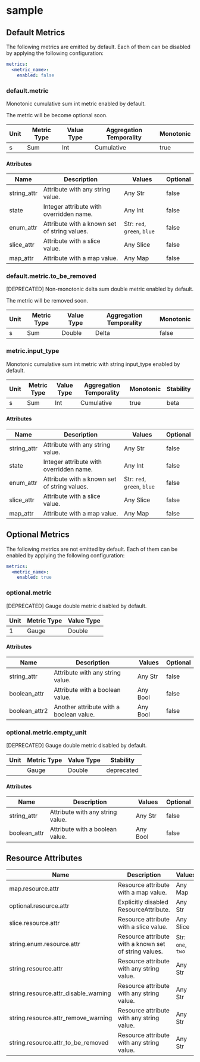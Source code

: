 [comment]: <> (Code generated by mdatagen. DO NOT EDIT.)

# sample

## Default Metrics

The following metrics are emitted by default. Each of them can be disabled by applying the following configuration:

```yaml
metrics:
  <metric_name>:
    enabled: false
```

### default.metric

Monotonic cumulative sum int metric enabled by default.

The metric will be become optional soon.

| Unit | Metric Type | Value Type | Aggregation Temporality | Monotonic |
| ---- | ----------- | ---------- | ----------------------- | --------- |
| s | Sum | Int | Cumulative | true |

#### Attributes

| Name | Description | Values | Optional |
| ---- | ----------- | ------ | -------- |
| string_attr | Attribute with any string value. | Any Str | false |
| state | Integer attribute with overridden name. | Any Int | false |
| enum_attr | Attribute with a known set of string values. | Str: ``red``, ``green``, ``blue`` | false |
| slice_attr | Attribute with a slice value. | Any Slice | false |
| map_attr | Attribute with a map value. | Any Map | false |

### default.metric.to_be_removed

[DEPRECATED] Non-monotonic delta sum double metric enabled by default.

The metric will be removed soon.

| Unit | Metric Type | Value Type | Aggregation Temporality | Monotonic |
| ---- | ----------- | ---------- | ----------------------- | --------- |
| s | Sum | Double | Delta | false |

### metric.input_type

Monotonic cumulative sum int metric with string input_type enabled by default.

| Unit | Metric Type | Value Type | Aggregation Temporality | Monotonic | Stability |
| ---- | ----------- | ---------- | ----------------------- | --------- | --------- |
| s | Sum | Int | Cumulative | true | beta |

#### Attributes

| Name | Description | Values | Optional |
| ---- | ----------- | ------ | -------- |
| string_attr | Attribute with any string value. | Any Str | false |
| state | Integer attribute with overridden name. | Any Int | false |
| enum_attr | Attribute with a known set of string values. | Str: ``red``, ``green``, ``blue`` | false |
| slice_attr | Attribute with a slice value. | Any Slice | false |
| map_attr | Attribute with a map value. | Any Map | false |

## Optional Metrics

The following metrics are not emitted by default. Each of them can be enabled by applying the following configuration:

```yaml
metrics:
  <metric_name>:
    enabled: true
```

### optional.metric

[DEPRECATED] Gauge double metric disabled by default.

| Unit | Metric Type | Value Type |
| ---- | ----------- | ---------- |
| 1 | Gauge | Double |

#### Attributes

| Name | Description | Values | Optional |
| ---- | ----------- | ------ | -------- |
| string_attr | Attribute with any string value. | Any Str | false |
| boolean_attr | Attribute with a boolean value. | Any Bool | false |
| boolean_attr2 | Another attribute with a boolean value. | Any Bool | false |

### optional.metric.empty_unit

[DEPRECATED] Gauge double metric disabled by default.

| Unit | Metric Type | Value Type | Stability |
| ---- | ----------- | ---------- | --------- |
|  | Gauge | Double | deprecated |

#### Attributes

| Name | Description | Values | Optional |
| ---- | ----------- | ------ | -------- |
| string_attr | Attribute with any string value. | Any Str | false |
| boolean_attr | Attribute with a boolean value. | Any Bool | false |

## Resource Attributes

| Name | Description | Values | Enabled |
| ---- | ----------- | ------ | ------- |
| map.resource.attr | Resource attribute with a map value. | Any Map | true |
| optional.resource.attr | Explicitly disabled ResourceAttribute. | Any Str | false |
| slice.resource.attr | Resource attribute with a slice value. | Any Slice | true |
| string.enum.resource.attr | Resource attribute with a known set of string values. | Str: ``one``, ``two`` | true |
| string.resource.attr | Resource attribute with any string value. | Any Str | true |
| string.resource.attr_disable_warning | Resource attribute with any string value. | Any Str | true |
| string.resource.attr_remove_warning | Resource attribute with any string value. | Any Str | false |
| string.resource.attr_to_be_removed | Resource attribute with any string value. | Any Str | true |
